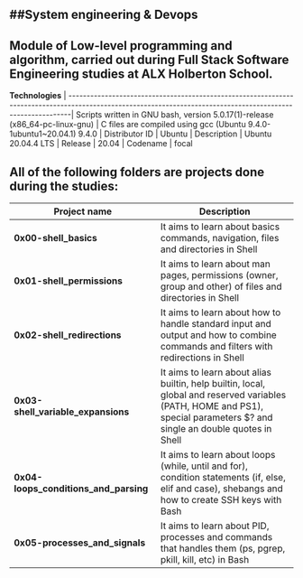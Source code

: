 ##System engineering & Devops
---------------------------------------------------------------------------------------------------------------------------------------------------------------
Module of Low-level programming and algorithm, carried out during Full Stack Software Engineering studies at ALX Holberton School.
---------------------------------------------------------------------------------------------------------------------------------------------------------------

__Technologies__
| -------------------------------------------------------------------------------------------------------------------------------------------------------------|
 Scripts written in GNU bash, version 5.0.17(1)-release (x86_64-pc-linux-gnu) 
| C files are compiled using gcc (Ubuntu 9.4.0-1ubuntu1~20.04.1) 9.4.0 
| Distributor ID | Ubuntu 
| Description    | Ubuntu 20.04.4 LTS 
| Release        | 20.04 
| Codename       | focal 
                                                                                                                       
                                                                                                                                      
 All of the following folders are projects done during the studies:
---------------------------------------------------------------------------------------------------------------------------------------------------------------
                                                                                                                                                              
| __Project name__       |   __Description__  |
| -----------------  |  ---------------------------------------------------------------------------------------------------------------------------------------
| **0x00-shell_basics**       |  	It aims to learn about basics commands, navigation, files and directories in Shell
| **0x01-shell_permissions**   | 	It aims to learn about man pages, permissions (owner, group and other) of files and directories in Shell
| **0x02-shell_redirections**   | 	It aims to learn about how to handle standard input and output and how to combine commands and filters with redirections in Shell
| **0x03-shell_variable_expansions** | 	It aims to learn about alias builtin, help builtin, local, global and reserved variables (PATH, HOME and PS1), special parameters $? and single an double quotes in Shell
| **0x04-loops_conditions_and_parsing**  | 	It aims to learn about loops (while, until and for), condition statements (if, else, elif and case), shebangs and how to create SSH keys with Bash
| __0x05-processes_and_signals__         |	It aims to learn about PID, processes and commands that handles them (ps, pgrep, pkill, kill, etc) in Bash
